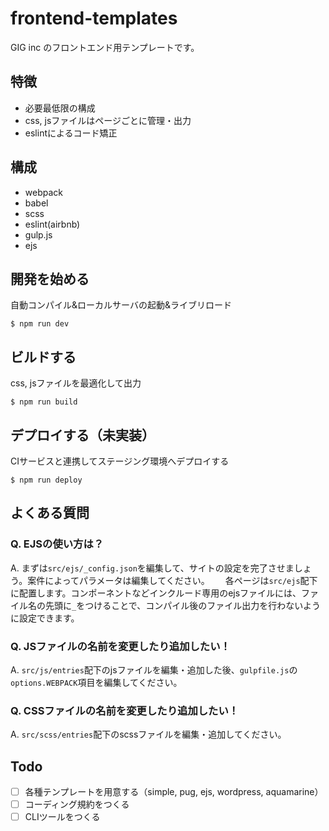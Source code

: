 # frontend-templates

GIG inc のフロントエンド用テンプレートです。

## 特徴

- 必要最低限の構成
- css, jsファイルはページごとに管理・出力
- eslintによるコード矯正

## 構成

- webpack
- babel
- scss
- eslint(airbnb)
- gulp.js
- ejs

## 開発を始める

自動コンパイル&ローカルサーバの起動&ライブリロード

```
$ npm run dev
```

## ビルドする

css, jsファイルを最適化して出力

```
$ npm run build
```

## デプロイする（未実装）

CIサービスと連携してステージング環境へデプロイする

```
$ npm run deploy
```

## よくある質問

### Q. EJSの使い方は？

A. まずは`src/ejs/_config.json`を編集して、サイトの設定を完了させましょう。案件によってパラメータは編集してください。　　
各ページは`src/ejs`配下に配置します。コンポーネントなどインクルード専用のejsファイルには、ファイル名の先頭に`_`をつけることで、コンパイル後のファイル出力を行わないように設定できます。

### Q. JSファイルの名前を変更したり追加したい！

A. `src/js/entries`配下のjsファイルを編集・追加した後、`gulpfile.js`の`options.WEBPACK`項目を編集してください。

### Q. CSSファイルの名前を変更したり追加したい！

A. `src/scss/entries`配下のscssファイルを編集・追加してください。

## Todo

- [ ] 各種テンプレートを用意する（simple, pug, ejs, wordpress, aquamarine）
- [ ] コーディング規約をつくる
- [ ] CLIツールをつくる
